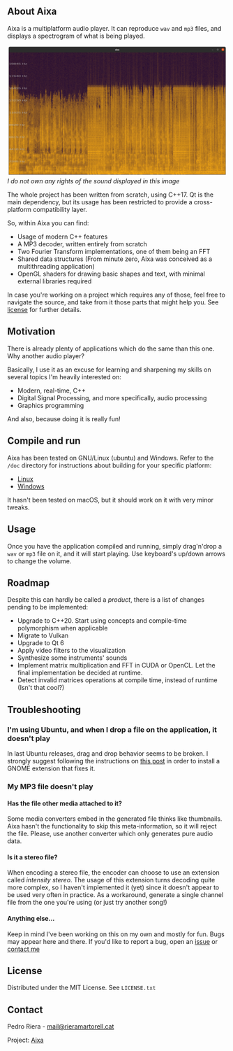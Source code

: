 ## About Aixa

Aixa is a multiplatform audio player. It can reproduce `wav` and `mp3` files, and displays a spectrogram of what is being played. 

![aixa screenshot](doc/images/screenshot.png)
*I do not own any rights of the sound displayed in this image*

The whole project has been written from scratch, using C++17. Qt is the main dependency, but its usage has been restricted to provide a cross-platform compatibility layer. 

So, within Aixa you can find:
* Usage of modern C++ features
* A MP3 decoder, written entirely from scratch
* Two Fourier Transform implementations, one of them being an FFT
* Shared data structures (From minute zero, Aixa was conceived as a multithreading application)
* OpenGL shaders for drawing basic shapes and text, with minimal external libraries required

In case you're working on a project which requires any of those, feel free to navigate the source, and take from it those parts that might help you. See [license](#license) for further details.

## Motivation

There is already plenty of applications which do the same than this one. Why another audio player? 

Basically, I use it as an excuse for learning and sharpening my skills on several topics I'm heavily interested on:
* Modern, real-time, C++
* Digital Signal Processing, and more specifically, audio processing
* Graphics programming

And also, because doing it is really fun!

## Compile and run

Aixa has been tested on GNU/Linux (ubuntu) and Windows. Refer to the `/doc` directory for instructions about building for your specific platform:

* [Linux](doc/BUILD_Linux.md)
* [Windows](doc/BUILD_Windows.md)

It hasn't been tested on macOS, but it should work on it with very minor tweaks. 

## Usage

Once you have the application compiled and running, simply drag'n'drop a `wav` or `mp3` file on it, and it will start playing. Use keyboard's up/down arrows to change the volume.

## Roadmap

Despite this can hardly be called a _product_, there is a list of changes pending to be implemented:
* Upgrade to C++20. Start using concepts and compile-time polymorphism when applicable
* Migrate to Vulkan
* Upgrade to Qt 6
* Apply video filters to the visualization
* Synthesize some instruments' sounds  
* Implement matrix multiplication and FFT in CUDA or OpenCL. Let the final implementation be decided at runtime.
* Detect invalid matrices operations at compile time, instead of runtime (Isn't that cool?)

## Troubleshooting

### I'm using Ubuntu, and when I drop a file on the application, it doesn't play

In last Ubuntu releases, drag and drop behavior seems to be broken. I strongly suggest following the instructions on [this post](https://ubuntuhandbook.org/index.php/2020/10/enable-drag-drop-desktop-ubuntu-20-04/) in order to install a GNOME extension that fixes it. 

### My MP3 file doesn't play
#### Has the file other media attached to it?

Some media converters embed in the generated file thinks like  thumbnails. Aixa hasn't the functionality to skip this meta-information, so it will reject the file. Please, use another converter which only generates pure audio data.   

#### Is it a stereo file?

When encoding a stereo file, the encoder can choose to use an extension called _intensity stereo_. The usage of this extension turns decoding quite more complex, so I haven't implemented it (yet) since it doesn't appear to be used very often in practice. As a workaround, generate a single channel file from the one you're using (or just try another song!)  

#### Anything else...

Keep in mind I've been working on this on my own and mostly for fun. Bugs may appear here and there. If you'd like to report a bug, open an [issue](https://github.com/priera/aixa/issues) or [contact me](#contact)

## License

Distributed under the MIT License. See `LICENSE.txt`

## Contact

Pedro Riera - [mail@rieramartorell.cat](mailto:mail@rieramartorell.cat)

Project: [Aixa](https://github.com/priera/aixa)